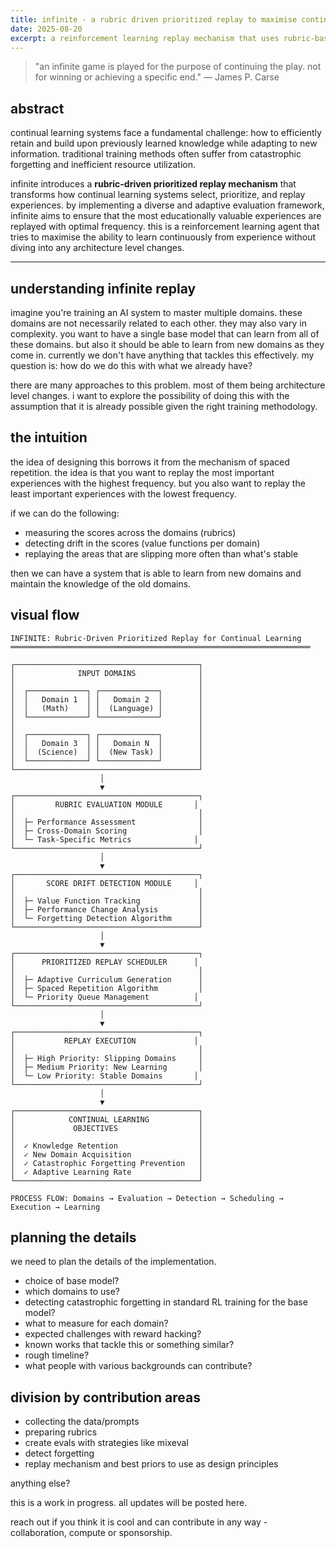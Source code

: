 ```yaml
---
title: infinite - a rubric driven prioritized replay to maximise continual learning
date: 2025-08-20
excerpt: a reinforcement learning replay mechanism that uses rubric-based prioritization to optimize continual learning through evaluation and adaptive curriculum design
---
```


> "an infinite game is played for the purpose of continuing the play. not for winning or achieving a specific end." — James P. Carse

## abstract

continual learning systems face a fundamental challenge: how to efficiently retain and build upon previously learned knowledge while adapting to new information. traditional training methods often suffer from catastrophic forgetting and inefficient resource utilization.

infinite introduces a **rubric-driven prioritized replay mechanism** that transforms how continual learning systems select, prioritize, and replay experiences. by implementing a diverse and adaptive evaluation framework, infinite aims to ensure that the most educationally valuable experiences are replayed with optimal frequency. this is a reinforcement learning agent that tries to maximise the ability to learn continuously from experience without diving into any architecture level changes.

---

## understanding infinite replay

imagine you're training an AI system to master multiple domains. these domains are not necessarily related to each other. they may also vary in complexity. you want to have a single base model that can learn from all of these domains. but also it should be able to learn from new domains as they come in. currently we don't have anything that tackles this effectively. my question is: how do we do this with what we already have?

there are many approaches to this problem. most of them being architecture level changes. i want to explore the possibility of doing this with the assumption that it is already possible given the right training methodology.

## the intuition

the idea of designing this borrows it from the mechanism of spaced repetition. the idea is that you want to replay the most important experiences with the highest frequency. but you also want to replay the least important experiences with the lowest frequency. 

if we can do the following:
* measuring the scores across the domains (rubrics)
* detecting drift in the scores (value functions per domain)
* replaying the areas that are slipping more often than what's stable

then we can have a system that is able to learn from new domains and maintain the knowledge of the old domains.

## visual flow

```
INFINITE: Rubric-Driven Prioritized Replay for Continual Learning
═══════════════════════════════════════════════════════════════════

┌─────────────────────────────────────────┐
│              INPUT DOMAINS              │
│                                         │
│  ┌─────────────┐ ┌─────────────┐        │
│  │   Domain 1  │ │   Domain 2  │        │
│  │   (Math)    │ │  (Language) │        │
│  └─────────────┘ └─────────────┘        │
│                                         │
│  ┌─────────────┐ ┌─────────────┐        │
│  │   Domain 3  │ │   Domain N  │        │
│  │  (Science)  │ │  (New Task) │        │
│  └─────────────┘ └─────────────┘        │
└─────────────────────────────────────────┘
                    │
                    ▼
┌─────────────────────────────────────────┐
│         RUBRIC EVALUATION MODULE       │
│                                         │
│  ├─ Performance Assessment              │
│  ├─ Cross-Domain Scoring                │
│  └─ Task-Specific Metrics              │
└─────────────────────────────────────────┘
                    │
                    ▼
┌─────────────────────────────────────────┐
│       SCORE DRIFT DETECTION MODULE     │
│                                         │
│  ├─ Value Function Tracking             │
│  ├─ Performance Change Analysis         │
│  └─ Forgetting Detection Algorithm      │
└─────────────────────────────────────────┘
                    │
                    ▼
┌─────────────────────────────────────────┐
│      PRIORITIZED REPLAY SCHEDULER      │
│                                         │
│  ├─ Adaptive Curriculum Generation      │
│  ├─ Spaced Repetition Algorithm         │
│  └─ Priority Queue Management          │
└─────────────────────────────────────────┘
                    │
                    ▼
┌─────────────────────────────────────────┐
│           REPLAY EXECUTION             │
│                                         │
│  ├─ High Priority: Slipping Domains     │
│  ├─ Medium Priority: New Learning       │
│  └─ Low Priority: Stable Domains       │
└─────────────────────────────────────────┘
                    │
                    ▼
┌─────────────────────────────────────────┐
│            CONTINUAL LEARNING           │
│             OBJECTIVES                  │
│                                         │
│  ✓ Knowledge Retention                  │
│  ✓ New Domain Acquisition               │
│  ✓ Catastrophic Forgetting Prevention   │
│  ✓ Adaptive Learning Rate               │
└─────────────────────────────────────────┘

PROCESS FLOW: Domains → Evaluation → Detection → Scheduling → Execution → Learning
```

## planning the details

we need to plan the details of the implementation.
* choice of base model?
* which domains to use?
* detecting catastrophic forgetting in standard RL training for the base model?
* what to measure for each domain?
* expected challenges with reward hacking?
* known works that tackle this or something similar?
* rough timeline?
* what people with various backgrounds can contribute?

## division by contribution areas

* collecting the data/prompts
* preparing rubrics
* create evals with strategies like mixeval
* detect forgetting
* replay mechanism and best priors to use as design principles
  
anything else?

this is a work in progress.
all updates will be posted here.

reach out if you think it is cool and can contribute in any way - collaboration, compute or sponsorship.